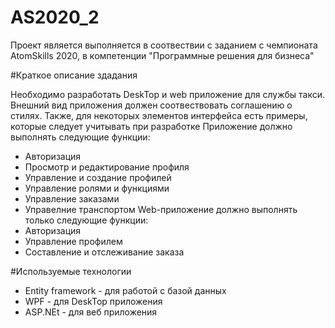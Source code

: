 # AS2020_2

Проект является выполняется в соотвествии с заданием с чемпионата AtomSkills 2020, в компетенции "Программные решения для бизнеса"

#Краткое описание здадания

Необходимо разработать DeskTop и web приложение для службы такси. Внешний вид приложения должен соотвествовать соглашению о стилях.
Также, для некоторых элементов интерфейса есть примеры, которые следует учитывать при разработке
Приложение должно выполнять следующие функции:
- Авторизация
- Просмотр и редактирование профиля
- Управление и создание профилей
- Управление ролями и функциями
- Управление заказами
- Управелние транспортом
Web-приложение должно выполнять только следующие функции:
- Авторизация
- Управление профилем
- Составление и отслеживание заказа

#Используемые технологии
- Entity framework - для работой с базой данных 
- WPF - для DeskTop приложения
- ASP.NEt - для веб приложения

